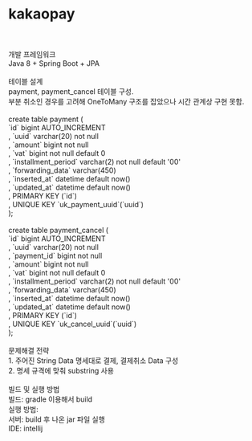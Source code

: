 # kakaopay
<br>
<br>개발 프레임워크
<br>  Java 8 + Spring Boot + JPA
<br>    
<br>테이블 설계
<br>  payment, payment_cancel 테이블 구성.
<br>  부분 취소인 경우를 고려해 OneToMany 구조를 잡았으나 시간 관계상 구현 못함.
<br>  
<br>  create table payment (
<br>      `id` bigint AUTO_INCREMENT
<br>    , `uuid` varchar(20) not null
<br>    , `amount` bigint not null
<br>    , `vat` bigint not null default 0
<br>    , `installment_period` varchar(2) not null default '00'
<br>    , `forwarding_data` varchar(450) 
<br>    , `inserted_at` datetime default now()
<br>    , `updated_at` datetime default now()
<br>    , PRIMARY KEY (`id`)
<br>    , UNIQUE KEY `uk_payment_uuid`(`uuid`)
<br>  );
<br>
<br>  create table payment_cancel (
<br>    `id` bigint AUTO_INCREMENT
<br>    , `uuid` varchar(20) not null
<br>    , `payment_id` bigint not null
<br>    , `amount` bigint not null
<br>    , `vat` bigint not null default 0
<br>    , `installment_period` varchar(2) not null default '00'
<br>    , `forwarding_data` varchar(450) 
<br>    , `inserted_at` datetime default now()
<br>    , `updated_at` datetime default now()
<br>    , PRIMARY KEY (`id`)
<br>    , UNIQUE KEY `uk_cancel_uuid`(`uuid`)
<br>  );
<br>
<br>문제해결 전략
<br>  1. 주어진 String Data 명세대로 결제, 결제취소 Data 구성
<br>  2. 명세 규격에 맞춰 substring 사용
<br>
<br>빌드 및 실행 방법
<br>  빌드: gradle 이용해서 build
<br>  실행 방법: 
<br>    서버: build 후 나온 jar 파일 실행
<br>    IDE: intellij
<br>

